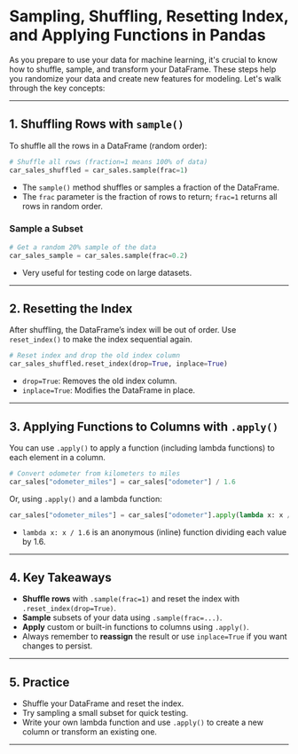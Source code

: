 # Sampling, Shuffling, Resetting Index, and Applying Functions in Pandas

As you prepare to use your data for machine learning, it's crucial to know how to shuffle, sample, and transform your DataFrame. These steps help you randomize your data and create new features for modeling. Let's walk through the key concepts:

---

## 1. **Shuffling Rows with `sample()`**

To shuffle all the rows in a DataFrame (random order):

```python
# Shuffle all rows (fraction=1 means 100% of data)
car_sales_shuffled = car_sales.sample(frac=1)
```
- The `sample()` method shuffles or samples a fraction of the DataFrame.
- The `frac` parameter is the fraction of rows to return; `frac=1` returns all rows in random order.

### **Sample a Subset**

```python
# Get a random 20% sample of the data
car_sales_sample = car_sales.sample(frac=0.2)
```
- Very useful for testing code on large datasets.

---

## 2. **Resetting the Index**

After shuffling, the DataFrame’s index will be out of order. Use `reset_index()` to make the index sequential again.

```python
# Reset index and drop the old index column
car_sales_shuffled.reset_index(drop=True, inplace=True)
```
- `drop=True`: Removes the old index column.
- `inplace=True`: Modifies the DataFrame in place.

---

## 3. **Applying Functions to Columns with `.apply()`**

You can use `.apply()` to apply a function (including lambda functions) to each element in a column.

```python
# Convert odometer from kilometers to miles
car_sales["odometer_miles"] = car_sales["odometer"] / 1.6
```
Or, using `.apply()` and a lambda function:

```python
car_sales["odometer_miles"] = car_sales["odometer"].apply(lambda x: x / 1.6)
```
- `lambda x: x / 1.6` is an anonymous (inline) function dividing each value by 1.6.

---

## 4. **Key Takeaways**

- **Shuffle rows** with `.sample(frac=1)` and reset the index with `.reset_index(drop=True)`.
- **Sample** subsets of your data using `.sample(frac=...)`.
- **Apply** custom or built-in functions to columns using `.apply()`.
- Always remember to **reassign** the result or use `inplace=True` if you want changes to persist.

---

## 5. **Practice**

- Shuffle your DataFrame and reset the index.
- Try sampling a small subset for quick testing.
- Write your own lambda function and use `.apply()` to create a new column or transform an existing one.

---
